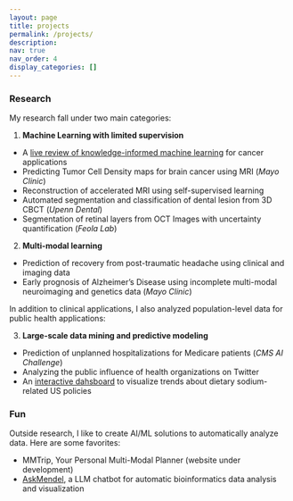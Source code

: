 ```yaml
---
layout: page
title: projects
permalink: /projects/
description: 
nav: true
nav_order: 4
display_categories: []
---
```


### Research 

My research fall under two main categories:

1. **Machine Learning with limited supervision**
- A [live review of knowledge-informed machine learning](https://lingchm.github.io/kinformed-machine-learning-cancer/) for cancer applications 
- Predicting Tumor Cell Density maps for brain cancer using MRI (*Mayo Clinic*)
- Reconstruction of accelerated MRI using self-supervised learning 
- Automated segmentation and classification of dental lesion from 3D CBCT (*Upenn Dental*)
- Segmentation of retinal layers from OCT Images with uncertainty quantification (*Feola Lab*)
  
2. **Multi-modal learning**
- Prediction of recovery from post-traumatic headache using clinical and imaging data 
- Early prognosis of Alzheimer’s Disease using incomplete multi-modal neuroimaging and genetics data (*Mayo Clinic*)

In addition to clinical applications, I also analyzed population-level data for public health applications: 

3. **Large-scale data mining and predictive modeling**
- Prediction of unplanned hospitalizations for Medicare patients (*CMS AI Challenge*)
- Analyzing the public influence of health organizations on Twitter 
- An [interactive dahsboard](https://us-sodium-policies.shinyapps.io/Rshiny/) to visualize trends about dietary sodium-related US policies 


### Fun 

Outside research, I like to create AI/ML solutions to automatically analyze data. Here are some favorites:

- MMTrip, Your Personal Multi-Modal Planner (website under development)
- [AskMendel](https://askmendel.ai/), a LLM chatbot for automatic bioinformatics data analysis and visualization 




<!-- pages/projects.md -->
<!--
<div class="projects">
{%- if site.enable_project_categories and page.display_categories %}
  {%- for category in page.display_categories %}
  <h2 class="category">{{ category }}</h2>
  {%- assign categorized_projects = site.projects | where: "category", category -%}
  {%- assign sorted_projects = categorized_projects | sort: "importance" %}
  
  {% if page.horizontal -%}
  <div class="container">
    <div class="row row-cols-2">
    {%- for project in sorted_projects -%}
      {% include projects_horizontal.html %}
    {%- endfor %}
    </div>
  </div>
  {%- else -%}
  <div class="grid">
    {%- for project in sorted_projects -%}
      {% include projects.html %}
    {%- endfor %}
  </div>
  {%- endif -%}
  {% endfor %}

{%- else -%}
  {%- assign sorted_projects = site.projects | sort: "importance" -%}
  
  {% if page.horizontal -%}
  <div class="container">
    <div class="row row-cols-2">
    {%- for project in sorted_projects -%}
      {% include projects_horizontal.html %}
    {%- endfor %}
    </div>
  </div>
  {%- else -%}
  <div class="grid">
    {%- for project in sorted_projects -%}
      {% include projects.html %}
    {%- endfor %}
  </div>
  {%- endif -%}
{%- endif -%}
</div>

-->